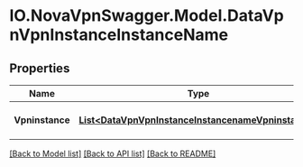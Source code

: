 # IO.NovaVpnSwagger.Model.DataVpnVpnInstanceInstanceName
## Properties

Name | Type | Description | Notes
------------ | ------------- | ------------- | -------------
**Vpninstance** | [**List&lt;DataVpnVpnInstanceInstancenameVpninstance&gt;**](DataVpnVpnInstanceInstancenameVpninstance.md) | List of VPN instances (list) | [optional] 

[[Back to Model list]](../README.md#documentation-for-models) [[Back to API list]](../README.md#documentation-for-api-endpoints) [[Back to README]](../README.md)

